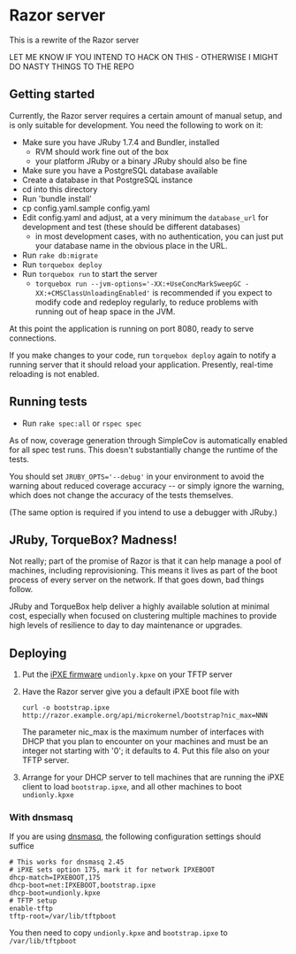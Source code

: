 # Razor server

This is a rewrite of the Razor server

LET ME KNOW IF YOU INTEND TO HACK ON THIS - OTHERWISE I MIGHT DO NASTY
THINGS TO THE REPO

## Getting started

Currently, the Razor server requires a certain amount of manual setup, and
is only suitable for development. You need the following to work on it:

* Make sure you have JRuby 1.7.4 and Bundler, installed
  - RVM should work fine out of the box
  - your platform JRuby or a binary JRuby should also be fine
* Make sure you have a PostgreSQL database available
* Create a database in that PostgreSQL instance
* cd into this directory
* Run 'bundle install'
* cp config.yaml.sample config.yaml
* Edit config.yaml and adjust, at a very minimum the `database_url` for
  development and test (these should be different databases)
  - in most development cases, with no authentication, you can just put
    your database name in the obvious place in the URL.
* Run `rake db:migrate`
* Run `torquebox deploy`
* Run `torquebox run` to start the server
  - `torquebox run --jvm-options='-XX:+UseConcMarkSweepGC -XX:+CMSClassUnloadingEnabled'`
    is recommended if you expect to modify code and redeploy regularly, to
    reduce problems with running out of heap space in the JVM.

At this point the application is running on port 8080, ready to
serve connections.

If you make changes to your code, run `torquebox deploy` again to notify a
running server that it should reload your application.  Presently, real-time
reloading is not enabled.


## Running tests

* Run `rake spec:all` or `rspec spec`

As of now, coverage generation through SimpleCov is automatically enabled for
all spec test runs.  This doesn't substantially change the runtime of the
tests.

You should set `JRUBY_OPTS='--debug'` in your environment to avoid the warning
about reduced coverage accuracy -- or simply ignore the warning, which does
not change the accuracy of the tests themselves.

(The same option is required if you intend to use a debugger with JRuby.)


## JRuby, TorqueBox?  Madness!

Not really; part of the promise of Razor is that it can help manage a pool of
machines, including reprovisioning.  This means it lives as part of the boot
process of every server on the network.  If that goes down, bad things follow.

JRuby and TorqueBox help deliver a highly available solution at minimal cost,
especially when focused on clustering multiple machines to provide high levels
of resilience to day to day maintenance or upgrades.

## Deploying

1. Put the
   [iPXE firmware](http://boot.ipxe.org/undionly.kpxe) `undionly.kpxe` on
   your TFTP server
1. Have the Razor server give you a default iPXE boot file with

       curl -o bootstrap.ipxe http://razor.example.org/api/microkernel/bootstrap?nic_max=NNN

   The parameter nic_max is the maximum number of interfaces with DHCP that
   you plan to encounter on your machines and must be an integer not
   starting with '0'; it defaults to 4. Put this file also on your TFTP
   server.
1. Arrange for your DHCP server to tell machines that are running the iPXE client
   to load `bootstrap.ipxe`, and all other machines to boot `undionly.kpxe`

### With dnsmasq

If you are using [dnsmasq](http://www.thekelleys.org.uk/dnsmasq/doc.html),
the following configuration settings should suffice

    # This works for dnsmasq 2.45
    # iPXE sets option 175, mark it for network IPXEBOOT
    dhcp-match=IPXEBOOT,175
    dhcp-boot=net:IPXEBOOT,bootstrap.ipxe
    dhcp-boot=undionly.kpxe
    # TFTP setup
    enable-tftp
    tftp-root=/var/lib/tftpboot

You then need to copy `undionly.kpxe` and `bootstrap.ipxe` to
`/var/lib/tftpboot`
